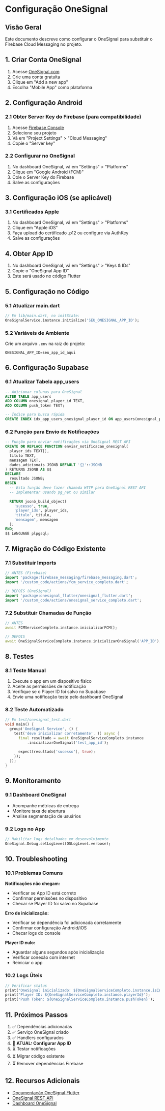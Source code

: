 # Configuração OneSignal

## Visão Geral
Este documento descreve como configurar o OneSignal para substituir o Firebase Cloud Messaging no projeto.

## 1. Criar Conta OneSignal

1. Acesse [OneSignal.com](https://onesignal.com)
2. Crie uma conta gratuita
3. Clique em "Add a new app"
4. Escolha "Mobile App" como plataforma

## 2. Configuração Android

### 2.1 Obter Server Key do Firebase (para compatibilidade)
1. Acesse [Firebase Console](https://console.firebase.google.com)
2. Selecione seu projeto
3. Vá em "Project Settings" > "Cloud Messaging"
4. Copie o "Server key"

### 2.2 Configurar no OneSignal
1. No dashboard OneSignal, vá em "Settings" > "Platforms"
2. Clique em "Google Android (FCM)"
3. Cole o Server Key do Firebase
4. Salve as configurações

## 3. Configuração iOS (se aplicável)

### 3.1 Certificados Apple
1. No dashboard OneSignal, vá em "Settings" > "Platforms"
2. Clique em "Apple iOS"
3. Faça upload do certificado .p12 ou configure via AuthKey
4. Salve as configurações

## 4. Obter App ID

1. No dashboard OneSignal, vá em "Settings" > "Keys & IDs"
2. Copie o "OneSignal App ID"
3. Este será usado no código Flutter

## 5. Configuração no Código

### 5.1 Atualizar main.dart
```dart
// Em lib/main.dart, no initState:
OneSignalService.instance.initialize('SEU_ONESIGNAL_APP_ID');
```

### 5.2 Variáveis de Ambiente
Crie um arquivo `.env` na raiz do projeto:
```
ONESIGNAL_APP_ID=seu_app_id_aqui
```

## 6. Configuração Supabase

### 6.1 Atualizar Tabela app_users
```sql
-- Adicionar colunas para OneSignal
ALTER TABLE app_users 
ADD COLUMN onesignal_player_id TEXT,
ADD COLUMN push_token TEXT;

-- Índice para busca rápida
CREATE INDEX idx_app_users_onesignal_player_id ON app_users(onesignal_player_id);
```

### 6.2 Função para Envio de Notificações
```sql
-- Função para enviar notificações via OneSignal REST API
CREATE OR REPLACE FUNCTION enviar_notificacao_onesignal(
  player_ids TEXT[],
  titulo TEXT,
  mensagem TEXT,
  dados_adicionais JSONB DEFAULT '{}'::JSONB
) RETURNS JSONB AS $$
DECLARE
  resultado JSONB;
BEGIN
  -- Esta função deve fazer chamada HTTP para OneSignal REST API
  -- Implementar usando pg_net ou similar
  
  RETURN jsonb_build_object(
    'sucesso', true,
    'player_ids', player_ids,
    'titulo', titulo,
    'mensagem', mensagem
  );
END;
$$ LANGUAGE plpgsql;
```

## 7. Migração do Código Existente

### 7.1 Substituir Imports
```dart
// ANTES (Firebase)
import 'package:firebase_messaging/firebase_messaging.dart';
import '/custom_code/actions/fcm_service_completo.dart';

// DEPOIS (OneSignal)
import 'package:onesignal_flutter/onesignal_flutter.dart';
import '/custom_code/actions/onesignal_service_completo.dart';
```

### 7.2 Substituir Chamadas de Função
```dart
// ANTES
await FCMServiceCompleto.instance.inicializarFCM();

// DEPOIS
await OneSignalServiceCompleto.instance.inicializarOneSignal('APP_ID');
```

## 8. Testes

### 8.1 Teste Manual
1. Execute o app em um dispositivo físico
2. Aceite as permissões de notificação
3. Verifique se o Player ID foi salvo no Supabase
4. Envie uma notificação teste pelo dashboard OneSignal

### 8.2 Teste Automatizado
```dart
// Em test/onesignal_test.dart
void main() {
  group('OneSignal Service', () {
    test('deve inicializar corretamente', () async {
      final resultado = await OneSignalServiceCompleto.instance
          .inicializarOneSignal('test_app_id');
      
      expect(resultado['sucesso'], true);
    });
  });
}
```

## 9. Monitoramento

### 9.1 Dashboard OneSignal
- Acompanhe métricas de entrega
- Monitore taxa de abertura
- Analise segmentação de usuários

### 9.2 Logs no App
```dart
// Habilitar logs detalhados em desenvolvimento
OneSignal.Debug.setLogLevel(OSLogLevel.verbose);
```

## 10. Troubleshooting

### 10.1 Problemas Comuns

**Notificações não chegam:**
- Verificar se App ID está correto
- Confirmar permissões no dispositivo
- Checar se Player ID foi salvo no Supabase

**Erro de inicialização:**
- Verificar se dependência foi adicionada corretamente
- Confirmar configuração Android/iOS
- Checar logs do console

**Player ID nulo:**
- Aguardar alguns segundos após inicialização
- Verificar conexão com internet
- Reiniciar o app

### 10.2 Logs Úteis
```dart
// Verificar status
print('OneSignal inicializado: ${OneSignalServiceCompleto.instance.isInitialized}');
print('Player ID: ${OneSignalServiceCompleto.instance.playerId}');
print('Push Token: ${OneSignalServiceCompleto.instance.pushToken}');
```

## 11. Próximos Passos

1. ✅ Dependências adicionadas
2. ✅ Serviço OneSignal criado
3. ✅ Handlers configurados
4. 🔄 **ATUAL: Configurar App ID**
5. ⏳ Testar notificações
6. ⏳ Migrar código existente
7. ⏳ Remover dependências Firebase

## 12. Recursos Adicionais

- [Documentação OneSignal Flutter](https://documentation.onesignal.com/docs/flutter-sdk-setup)
- [OneSignal REST API](https://documentation.onesignal.com/reference/create-notification)
- [Dashboard OneSignal](https://app.onesignal.com)